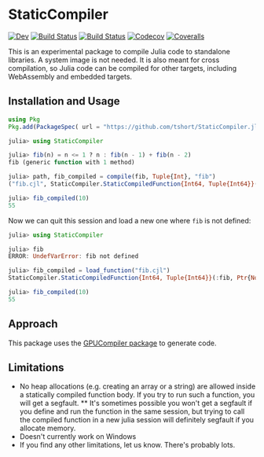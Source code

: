 # StaticCompiler

[![Dev](https://img.shields.io/badge/docs-dev-blue.svg)](https://tshort.github.io/StaticCompiler.jl/dev)
[![Build Status](https://travis-ci.com/tshort/StaticCompiler.jl.svg?branch=master)](https://travis-ci.com/tshort/StaticCompiler.jl)
[![Build Status](https://ci.appveyor.com/api/projects/status/github/tshort/StaticCompiler.jl?svg=true)](https://ci.appveyor.com/project/tshort/StaticCompiler-jl)
[![Codecov](https://codecov.io/gh/tshort/StaticCompiler.jl/branch/master/graph/badge.svg)](https://codecov.io/gh/tshort/StaticCompiler.jl)
[![Coveralls](https://coveralls.io/repos/github/tshort/StaticCompiler.jl/badge.svg?branch=master)](https://coveralls.io/github/tshort/StaticCompiler.jl?branch=master)

This is an experimental package to compile Julia code to standalone libraries. A system image is not needed. It is also meant for cross compilation, so Julia code can be compiled for other targets, including WebAssembly and embedded targets.

## Installation and Usage

```julia
using Pkg
Pkg.add(PackageSpec( url = "https://github.com/tshort/StaticCompiler.jl", rev = "master"))
```

```julia
julia> using StaticCompiler

julia> fib(n) = n <= 1 ? n : fib(n - 1) + fib(n - 2)
fib (generic function with 1 method)

julia> path, fib_compiled = compile(fib, Tuple{Int}, "fib")
("fib.cjl", StaticCompiler.StaticCompiledFunction{Int64, Tuple{Int64}}(:fib, Ptr{Nothing} @0x00007fc4ec032130))

julia> fib_compiled(10)
55
```
Now we can quit this session and load a new one where `fib` is not defined:
```julia
julia> using StaticCompiler

julia> fib
ERROR: UndefVarError: fib not defined

julia> fib_compiled = load_function("fib.cjl")
StaticCompiler.StaticCompiledFunction{Int64, Tuple{Int64}}(:fib, Ptr{Nothing} @0x00007f9ee8050130)

julia> fib_compiled(10)
55
```

## Approach

This package uses the [GPUCompiler package](https://github.com/JuliaGPU/GPUCompiler.jl) to generate code.

## Limitations 

* No heap allocations (e.g. creating an array or a string) are allowed inside a statically compiled function body. If you try to run such a function, you will get a segfault.
**  It's sometimes possible you won't get a segfault if you define and run the function in the same session, but trying to call the compiled function in a new julia session will definitely segfault if you allocate memory.
* Doesn't currently work on Windows
* If you find any other limitations, let us know. There's probably lots.
